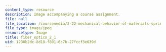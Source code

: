 ```yaml
---
content_type: resource
description: Image accompanying a course assignment.
file: null
file_location: /coursemedia/3-22-mechanical-behavior-of-materials-spring-2008/1230b2dc8d18f8016c7b27fccf3e639d_fiber_optics_2_1.jpg
file_type: image/jpeg
resourcetype: Image
title: fiber_optics_2_1
uid: 1230b2dc-8d18-f801-6c7b-27fccf3e639d
---
```

